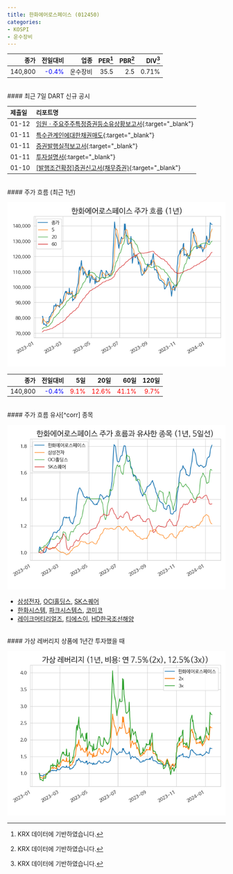 ```yaml
---
title: 한화에어로스페이스 (012450)
categories:
- KOSPI
- 운수장비
---
```


|**종가**|**전일대비**|**업종**|**PER**[^krxdata]|**PBR**[^krxdata]|**DIV**[^krxdata]|
|-------:|-----------:|-------:|------:|------:|------:|
|140,800|<span style="color: blue">-0.4%</span>|운수장비|35.5|2.5|0.71%|

<!-- more -->

<br>
#### 최근 7일 DART 신규 공시


|**제출일**|**리포트명**|
|:-----|:-------|
|01-12|[임원ㆍ주요주주특정증권등소유상황보고서](https://dart.fss.or.kr/dsaf001/main.do?rcpNo=20240112000373){:target="_blank"}|
|01-11|[특수관계인에대한채권매도](https://dart.fss.or.kr/dsaf001/main.do?rcpNo=20240111000244){:target="_blank"}|
|01-11|[증권발행실적보고서](https://dart.fss.or.kr/dsaf001/main.do?rcpNo=20240111000231){:target="_blank"}|
|01-11|[투자설명서](https://dart.fss.or.kr/dsaf001/main.do?rcpNo=20240111000001){:target="_blank"}|
|01-10|[[발행조건확정]증권신고서(채무증권)](https://dart.fss.or.kr/dsaf001/main.do?rcpNo=20240110000819){:target="_blank"}|

<br>
#### 주가 흐름 (최근 1년)

![012450](/assets/images/stock/012450.png)

|**종가**|**전일대비**|**5일**|**20일**|**60일**|**120일**|
|---:|-------:|--:|---:|---:|----:|
|140,800|<span style="color: blue">-0.4%</span>|<span style="color: red">9.1%</span>|<span style="color: red">12.6%</span>|<span style="color: red">41.1%</span>|<span style="color: red">9.7%</span>|

<br>
#### 주가 흐름 유사[^corr] 종목

![012450](/assets/images/stock/012450_corr.png)

- [삼성전자](/005930/), [OCI홀딩스](/010060/), [SK스퀘어](/402340/)
- [한화시스템](/272210/), [파크시스템스](/140860/), [코미코](/183300/)
- [레이크머티리얼즈](/281740/), [티에스이](/131290/), [HD한국조선해양](/009540/)

<br>
#### 가상 레버리지 상품에 1년간 투자했을 때

![012450](/assets/images/stock/012450_2x.png)

[^krxdata]: KRX 데이터에 기반하였습니다.
[^corr]: 상관계수를 이용하여 분석하였습니다.
